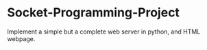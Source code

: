 # Socket-Programming-Project

Implement a simple but a complete web server in python, and HTML webpage. 
